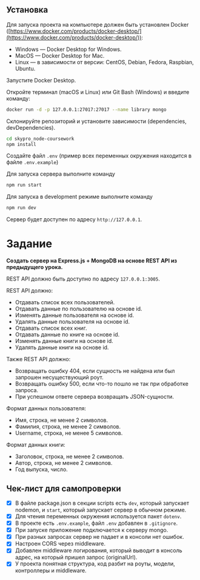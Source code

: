 ## Установка

Для запуска проекта на компьютере должен быть установлен Docker ([https://www.docker.com/products/docker-desktop/](https://www.docker.com/products/docker-desktop/)):

- Windows — Docker Desktop for Windows.
- MacOS — Docker Desktop for Mac.
- Linux — в зависимости от версии: CentOS, Debian, Fedora, Raspbian, Ubuntu.

Запустите Docker Desktop.

Откройте терминал (macOS и Linux) или Git Bash (Windows) и введите команду:

```sh
docker run -d -p 127.0.0.1:27017:27017 --name library mongo
```

Склонируйте репозиторий и установите зависимости (dependencies, devDependencies).

```sh
cd skypro_node-coursework
npm install
```

Создайте файл `.env` (пример всех переменных окружения находится в файле `.env.example`)

Для запуска сервера выполните команду

```sh
npm run start
```

Для запуска в development режиме выполните команду

```sh
npm run dev
```

Сервер будет доступен по адресу `http://127.0.0.1`.

# Задание

**Создать сервер на Express.js + MongoDB на основе REST API из предыдущего урока.**

REST API должно быть доступно по адресу `127.0.0.1:3005`.

REST API должно:

- Отдавать список всех пользователей.
- Отдавать данные по пользователю на основе id.
- Изменять данные пользователя на основе id.
- Удалять данные пользователя на основе id.
- Отдавать список всех книг.
- Отдавать данные по книге на основе id.
- Изменять данные книги на основе id.
- Удалять данные книги на основе id.

Также REST API должно:

- Возвращать ошибку 404, если сущность не найдена или был запрошен несуществующий роут.
- Возвращать ошибку 500, если что-то пошло не так при обработке запроса.
- При успешном ответе сервера возвращать JSON-сущности.

Формат данных пользователя:

- Имя, строка, не менее 2 символов.
- Фамилия, строка, не менее 2 символов.
- Username, строка, не менее 5 символов.

Формат данных книги:

- Заголовок, строка, не менее 2 символов.
- Автор, строка, не менее 2 символов.
- Год выпуска, число.

## **Чек-лист для самопроверки**

- [x] В файле package.json в секции scripts есть `dev`, который запускает nodemon, и `start`, который запускает сервер в обычном режиме.
- [x] Для чтения переменных окружения используется пакет `dotenv`.
- [x] В проекте есть `.env.example`, файл `.env` добавлен в `.gitignore`.
- [x] При запуске приложение подключается к серверу mongo.
- [x] При разных запросах сервер не падает и в консоли нет ошибок.
- [x] Настроен CORS через middleware.
- [x] Добавлен middleware логирования, который выводит в консоль адрес, на который пришел запрос (originalUrl).
- [x] У проекта понятная структура, код разбит на роуты, модели, контроллеры и middleware.
